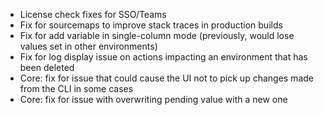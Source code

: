 - License check fixes for SSO/Teams
- Fix for sourcemaps to improve stack traces in production builds
- Fix for add variable in single-column mode (previously, would lose values set in other environments)
- Fix for log display issue on actions impacting an environment that has been deleted
- Core: fix for issue that could cause the UI not to pick up changes made from the CLI in some cases
- Core: fix for issue with overwriting pending value with a new one
